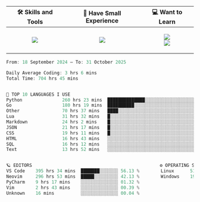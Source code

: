<table align="center">
    <thead>
        <tr>
            <!-- <th>📊 My Coding Stats</th> -->
            <th>🛠 Skills and Tools</th>
            <th>🍼 Have Small Experience</th>
            <th>💻 Want to Learn</th>
        </tr>
    </thead>
    <tbody>
        <tr>
            <!-- <td> -->
            <!--   <p align="center"> -->
            <!--     <img src="https://wakatime.com/share/@45c37f30-78f2-4b42-863d-611feedbfacb/c2c6600d-b2f3-4ab1-a91c-e97e023d2a30.svg" alt="Coding Stats"> -->
            <!--   </p> -->
            <!-- </td> -->
            <td>
                <p align="center">
                    <img src="https://skillicons.dev/icons?i=go,python,postgres,git,kafka,redis,docker,linux,arch,neovim&perline=5">
                </p>
            </td>
            <td>
                <p align="center">
                    <img src="https://skillicons.dev/icons?i=html,css,md,bash&perline=2"></br>
                </p>
            </td>
            <td>
                <p align="center">
                    <img src="https://skillicons.dev/icons?i=kubernetes,grafana,rabbitmq,htmx,rust&perline=45"></br>
                    <img src="https://skillicons.dev/icons?i=ts,solidity,lua,raspberrypi,fastapi&perline=5">
                </p>
            </td>
        </tr>
    </tbody>
</table>

<!--START_SECTION:waka-->

```go
From: 18 September 2024 — To: 31 October 2025

Daily Average Coding: 3 hrs 6 mins
Total Time: 704 hrs 45 mins


🤖 TOP 10 LANGUAGES I USE
Python               260 hrs 23 mins  ██████████████░░░░░░░░░░░░░░░░░░░░░░░░░░ 36.95 %
Go                   180 hrs 19 mins  ██████████░░░░░░░░░░░░░░░░░░░░░░░░░░░░░░ 25.59 %
Other                70 hrs 37 mins   ████░░░░░░░░░░░░░░░░░░░░░░░░░░░░░░░░░░░░ 10.02 %
Lua                  31 hrs 32 mins   █░░░░░░░░░░░░░░░░░░░░░░░░░░░░░░░░░░░░░░░ 04.47 %
Markdown             24 hrs 2 mins    █░░░░░░░░░░░░░░░░░░░░░░░░░░░░░░░░░░░░░░░ 03.41 %
JSON                 21 hrs 17 mins   █░░░░░░░░░░░░░░░░░░░░░░░░░░░░░░░░░░░░░░░ 03.02 %
CSS                  19 hrs 11 mins   █░░░░░░░░░░░░░░░░░░░░░░░░░░░░░░░░░░░░░░░ 02.72 %
HTML                 16 hrs 43 mins   ░░░░░░░░░░░░░░░░░░░░░░░░░░░░░░░░░░░░░░░░ 02.37 %
SQL                  16 hrs 12 mins   ░░░░░░░░░░░░░░░░░░░░░░░░░░░░░░░░░░░░░░░░ 02.30 %
Text                 13 hrs 52 mins   ░░░░░░░░░░░░░░░░░░░░░░░░░░░░░░░░░░░░░░░░ 01.97 %


🪐 EDITORS                                                ⚙️ OPERATING SYSTEMS
VS Code    395 hrs 34 mins  ███████░░░░░░░ 56.13 %        Linux      514 hrs 6 mins   ██████████░░░░ 72.95 %
Neovim     296 hrs 53 mins  █████░░░░░░░░░ 42.13 %        Windows    190 hrs 39 mins  ███░░░░░░░░░░░ 27.05 %
PyCharm    9 hrs 17 mins    ░░░░░░░░░░░░░░ 01.32 %        
Vim        2 hrs 43 mins    ░░░░░░░░░░░░░░ 00.39 %        
Unknown    16 mins          ░░░░░░░░░░░░░░ 00.04 %        
```

<!--END_SECTION:waka-->

<!--
<table align="center">
  <thead>
    <tr>
      <th>📊 My Coding Stats</th>
   </tr>
  </thead>
  <tbody>
    <tr>
      <td>
        <p align="center">
          <img src="https://wakatime.com/share/@45c37f30-78f2-4b42-863d-611feedbfacb/c2c6600d-b2f3-4ab1-a91c-e97e023d2a30.svg" alt="Coding Stats">
        </p>
      </td>
    </tr>
  </tbody>
</table>
-->
